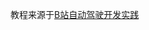 教程来源于[B站自动驾驶开发实践](https://www.bilibili.com/video/BV1iN4y137qb?spm_id_from=333.999.0.0&vd_source=ff48bc3d9417ee2376918086648f1e92)
